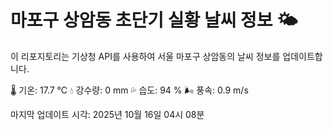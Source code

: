 
# 마포구 상암동 초단기 실황 날씨 정보 🌤️

이 리포지토리는 기상청 API를 사용하여 서울 마포구 상암동의 날씨 정보를 업데이트합니다. 

🌡️ 기온: 17.7 ℃
💧 강수량: 0 mm
💦 습도: 94 %
🌬️ 풍속: 0.9 m/s

마지막 업데이트 시각: 2025년 10월 16일 04시 08분    
